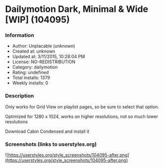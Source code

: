 # Dailymotion Dark, Minimal & Wide [WIP] (104095)

### Information
- Author: Unplacable (unknown)
- Created at: unknown
- Updated at: 3/11/2015, 10:28:04 PM
- License: NO-REDISTRIBUTION
- Category: dailymotion
- Rating: undefined
- Total installs: 1379
- Weekly installs: 0


### Description
Only works for Grid View on playlist pages, so be sure to select that option.

Optimized for 1280 x 1024, works on higher resolutions, not so much lower resolutions

Download Cabin Condensed and install it


### Screenshots (links to userstyles.org)
![https://userstyles.org/style_screenshots/104095-after.png](https://userstyles.org/style_screenshots/104095-after.png)


